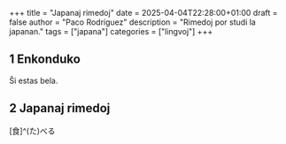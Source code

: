 +++
title = "Japanaj rimedoj"
date = 2025-04-04T22:28:00+01:00
draft = false
author = "Paco Rodríguez"
description = "Rimedoj por studi la japanan."
tags = ["japana"]
categories = ["lingvoj"]
+++
## 1 Enkonduko

Ŝi estas bela.

## 2 Japanaj rimedoj

[食]^(た)べる

